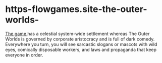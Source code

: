 # https-flowgames.site-the-outer-worlds-
[The game ](https://flowgames.site/the-outer-worlds/)has a celestial system-wide settlement whereas The Outer Worlds is governed by corporate aristocracy and is full of dark comedy. Everywhere you turn, you will see sarcastic slogans or mascots with wild eyes, comically disposable workers, and laws and propaganda that keep everyone in order.
